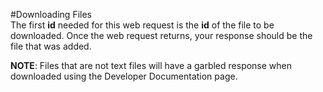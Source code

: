 #Downloading Files  
The first **id** needed for this web request is the **id** of the file to be downloaded. Once the web request returns, your response should be the file that was added.

**NOTE**: 	Files that are not text files will have a garbled response when downloaded using the Developer Documentation page. 

